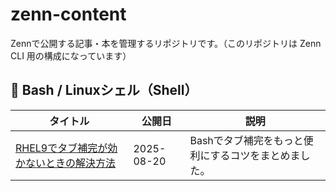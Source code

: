 # zenn-content

Zennで公開する記事・本を管理するリポジトリです。（このリポジトリは Zenn CLI 用の構成になっています）

## 🐚 Bash / Linuxシェル（Shell）

| タイトル | 公開日 | 説明 |
|----------|--------|--------|
|[RHEL9でタブ補完が効かないときの解決方法](https://zenn.dev/mnemoco/articles/45b52c358c363c)|2025-08-20|Bashでタブ補完をもっと便利にするコツをまとめました。|